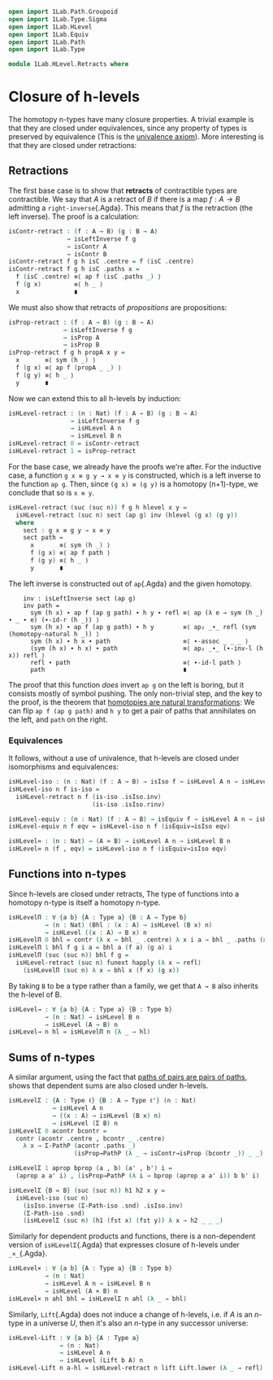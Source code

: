 ```agda
open import 1Lab.Path.Groupoid
open import 1Lab.Type.Sigma
open import 1Lab.HLevel
open import 1Lab.Equiv
open import 1Lab.Path
open import 1Lab.Type

module 1Lab.HLevel.Retracts where
```

# Closure of h-levels

<!--
```
private variable
  ℓ ℓ' : Level
  A B C : Type ℓ
  F G : A → Type ℓ
```
-->

The homotopy n-types have many closure properties. A trivial example is
that they are closed under equivalences, since any property of types is
preserved by equivalence (This is the [univalence axiom]). More
interesting is that they are closed under retractions:

[univalence axiom]: 1Lab.Univalence.html#the-axiom

## Retractions

The first base case is to show that **retracts** of contractible types
are contractible. We say that $A$ is a retract of $B$ if there is a map
$f : A \to B$ admitting a `right-inverse`{.Agda}. This means that $f$ is
the retraction (the left inverse). The proof is a calculation:

```agda
isContr-retract : (f : A → B) (g : B → A)
                → isLeftInverse f g
                → isContr A
                → isContr B
isContr-retract f g h isC .centre = f (isC .centre)
isContr-retract f g h isC .paths x =
  f (isC .centre) ≡⟨ ap f (isC .paths _) ⟩
  f (g x)         ≡⟨ h _ ⟩
  x               ∎
```

We must also show that retracts of _propositions_ are propositions:

```agda
isProp-retract : (f : A → B) (g : B → A)
               → isLeftInverse f g
               → isProp A
               → isProp B
isProp-retract f g h propA x y =
  x       ≡⟨ sym (h _) ⟩
  f (g x) ≡⟨ ap f (propA _ _) ⟩
  f (g y) ≡⟨ h _ ⟩
  y       ∎
```

Now we can extend this to all h-levels by induction:

```agda
isHLevel-retract : (n : Nat) (f : A → B) (g : B → A)
                 → isLeftInverse f g
                 → isHLevel A n
                 → isHLevel B n
isHLevel-retract 0 = isContr-retract
isHLevel-retract 1 = isProp-retract
```

For the base case, we already have the proofs we're after. For the
inductive case, a function `g x ≡ g y → x ≡ y` is constructed, which is
a left inverse to the function `ap g`. Then, since `(g x) ≡ (g y)` is a
homotopy (n+1)-type, we conclude that so is `x ≡ y`.

```agda
isHLevel-retract (suc (suc n)) f g h hlevel x y =
  isHLevel-retract (suc n) sect (ap g) inv (hlevel (g x) (g y))
  where
    sect : g x ≡ g y → x ≡ y
    sect path =
      x       ≡⟨ sym (h _) ⟩
      f (g x) ≡⟨ ap f path ⟩
      f (g y) ≡⟨ h _ ⟩
      y       ∎
```

The left inverse is constructed out of `ap`{.Agda} and the given
homotopy.
  
```
    inv : isLeftInverse sect (ap g)
    inv path =
      sym (h x) ∙ ap f (ap g path) ∙ h y ∙ refl ≡⟨ ap (λ e → sym (h _) ∙ _ ∙ e) (∙-id-r (h _)) ⟩
      sym (h x) ∙ ap f (ap g path) ∙ h y        ≡⟨ ap₂ _∙_ refl (sym (homotopy-natural h _)) ⟩
      sym (h x) ∙ h x ∙ path                    ≡⟨ ∙-assoc _ _ _ ⟩
      (sym (h x) ∙ h x) ∙ path                  ≡⟨ ap₂ _∙_ (∙-inv-l (h x)) refl ⟩
      refl ∙ path                               ≡⟨ ∙-id-l path ⟩
      path                                      ∎
```

The proof that this function _does_ invert `ap g` on the left is boring,
but it consists mostly of symbol pushing. The only non-trivial step, and
the key to the proof, is the theorem that [homotopies are natural
transformations]: We can flip `ap f (ap g path)` and `h y` to get a pair
of paths that annihilates on the left, and `path` on the right.

[homotopies are natural transformations]: agda://1Lab.Path#homotopy-natural

### Equivalences

It follows, without a use of univalence, that h-levels are closed under
isomorphisms and equivalences:

```agda
isHLevel-iso : (n : Nat) (f : A → B) → isIso f → isHLevel A n → isHLevel B n
isHLevel-iso n f is-iso =
  isHLevel-retract n f (is-iso .isIso.inv)
                       (is-iso .isIso.rinv)

isHLevel-equiv : (n : Nat) (f : A → B) → isEquiv f → isHLevel A n → isHLevel B n
isHLevel-equiv n f eqv = isHLevel-iso n f (isEquiv→isIso eqv)

isHLevel≃ : (n : Nat) → (A ≃ B) → isHLevel A n → isHLevel B n
isHLevel≃ n (f , eqv) = isHLevel-iso n f (isEquiv→isIso eqv)
```

## Functions into n-types

Since h-levels are closed under retracts, The type of functions into a
homotopy n-type is itself a homotopy n-type.

```agda
isHLevelΠ : ∀ {a b} {A : Type a} {B : A → Type b}
          → (n : Nat) (Bhl : (x : A) → isHLevel (B x) n)
          → isHLevel ((x : A) → B x) n
isHLevelΠ 0 bhl = contr (λ x → bhl _ .centre) λ x i a → bhl _ .paths (x a) i
isHLevelΠ 1 bhl f g i a = bhl a (f a) (g a) i
isHLevelΠ (suc (suc n)) bhl f g =
  isHLevel-retract (suc n) funext happly (λ x → refl)
    (isHLevelΠ (suc n) λ x → bhl x (f x) (g x))
```

By taking `B` to be a type rather than a family, we get that `A → B`
also inherits the h-level of B.

```agda
isHLevel→ : ∀ {a b} {A : Type a} {B : Type b}
          → (n : Nat) → isHLevel B n
          → isHLevel (A → B) n
isHLevel→ n hl = isHLevelΠ n (λ _ → hl)
```

## Sums of n-types

A similar argument, using the fact that [paths of pairs are pairs of
paths], shows that dependent sums are also closed under h-levels.

[paths of pairs are pairs of paths]: agda://1Lab.Type.Sigma#Σ-Path-iso

```agda
isHLevelΣ : {A : Type ℓ} {B : A → Type ℓ'} (n : Nat)
            → isHLevel A n
            → ((x : A) → isHLevel (B x) n)
            → isHLevel (Σ B) n
isHLevelΣ 0 acontr bcontr =
  contr (acontr .centre , bcontr _ .centre)
    λ x → Σ-PathP (acontr .paths _)
                  (isProp→PathP (λ _ → isContr→isProp (bcontr _)) _ _)

isHLevelΣ 1 aprop bprop (a , b) (a' , b') i =
  (aprop a a' i) , (isProp→PathP (λ i → bprop (aprop a a' i)) b b' i)

isHLevelΣ {B = B} (suc (suc n)) h1 h2 x y =
  isHLevel-iso (suc n)
    (isIso.inverse (Σ-Path-iso .snd) .isIso.inv)
    (Σ-Path-iso .snd)
    (isHLevelΣ (suc n) (h1 (fst x) (fst y)) λ x → h2 _ _ _)
```

Similarly for dependent products and functions, there is a non-dependent
version of `isHLevelΣ`{.Agda} that expresses closure of h-levels under
`_×_`{.Agda}.

```agda
isHLevel× : ∀ {a b} {A : Type a} {B : Type b}
          → (n : Nat)
          → isHLevel A n → isHLevel B n
          → isHLevel (A × B) n
isHLevel× n ahl bhl = isHLevelΣ n ahl (λ _ → bhl)
```

Similarly, `Lift`{.Agda} does not induce a change of h-levels, i.e. if
$A$ is an $n$-type in a universe $U$, then it's also an $n$-type in any
successor universe:

```agda
isHLevel-Lift : ∀ {a b} {A : Type a}
              → (n : Nat)
              → isHLevel A n
              → isHLevel (Lift b A) n
isHLevel-Lift n a-hl = isHLevel-retract n lift Lift.lower (λ _ → refl) a-hl
```
